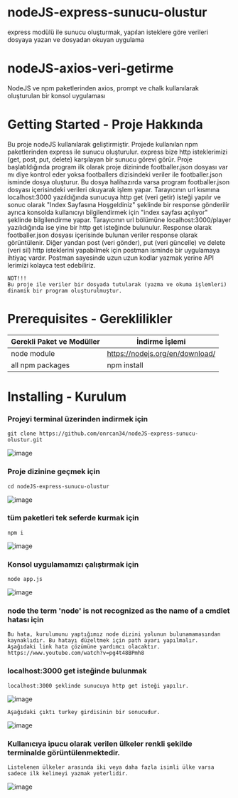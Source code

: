 # nodeJS-express-sunucu-olustur
express modülü ile sunucu oluşturmak, yapılan isteklere göre verileri dosyaya yazan ve dosyadan okuyan uygulama

# nodeJS-axios-veri-getirme
NodeJS ve npm paketlerinden axios, prompt ve chalk kullanılarak oluşturulan bir konsol uygulaması

# Getting Started - Proje Hakkında
Bu proje nodeJS kullanılarak geliştirmiştir. Projede kullanılan npm paketlerinden express ile sunucu oluşturulur. express bize http isteklerimizi (get, post, put, delete) karşılayan bir sunucu görevi görür. Proje başlatıldığında program ilk olarak proje dizininde footballer.json dosyası var mı diye kontrol eder yoksa footballers dizisindeki veriler ile footballer.json isminde dosya oluşturur. Bu dosya halihazırda varsa program footballer.json dosyası içerisindeki verileri okuyarak işlem yapar. Tarayıcının url kısmına localhost:3000 yazıldığında sunucuya http get (veri getir) isteği yapılır ve sonuc olarak "Index Sayfasına Hoşgeldiniz" şeklinde bir response gönderilir ayrıca konsolda kullanıcıyı bilgilendirmek için "index sayfası açılıyor" şeklinde bilgilendirme yapar. Tarayıcının url bölümüne localhost:3000/player yazılıdığında ise yine bir http get isteğinde bulunulur. Response olarak footballer.json dosyası içerisinde bulunan veriler response olarak görüntülenir. Diğer yandan post (veri gönder), put (veri güncelle) ve delete (veri sil) http isteklerini yapabilmek için postman isminde bir uygulamaya ihtiyaç vardır. Postman sayesinde uzun uzun kodlar yazmak yerine API lerimizi kolayca test edebiliriz.
```
NOT!!!
Bu proje ile veriler bir dosyada tutularak (yazma ve okuma işlemleri) dinamik bir program oluşturulmuştur.
```

# Prerequisites - Gereklilikler
| Gerekli Paket ve Modüller | İndirme İşlemi |
| ------ | ------ |
| node module | https://nodejs.org/en/download/ |
| all npm packages | npm install |

# Installing - Kurulum

### Projeyi terminal üzerinden indirmek için
```
git clone https://github.com/onrcan34/nodeJS-express-sunucu-olustur.git
```
![image](https://user-images.githubusercontent.com/64845818/182032559-f9ac6b24-fa2f-4496-b413-e17b1057f8ee.png)

### Proje dizinine geçmek için
```
cd nodeJS-express-sunucu-olustur
```
![image](https://user-images.githubusercontent.com/64845818/182032602-2dedee16-10dd-4c98-af3a-c398f9010011.png)

### tüm paketleri tek seferde kurmak için
```
npm i
```
![image](https://user-images.githubusercontent.com/64845818/182032695-fa1c572f-f776-4d47-b077-9328bc60fb2a.png)


### Konsol uygulamamızı çalıştırmak için
```
node app.js 
```
![image](https://user-images.githubusercontent.com/64845818/182032970-6b684a6a-b4f1-4546-bfdf-342e79c0c866.png)

### node the term 'node' is not recognized as the name of a cmdlet hatası için
```
Bu hata, kurulumunu yaptığımız node dizini yolunun bulunamamasından kaynaklıdır. Bu hatayı düzeltmek için path ayarı yapılmalır.
Aşağıdaki link hata çözümüne yardımcı olacaktır.
https://www.youtube.com/watch?v=pg4t48BPmh8
```

### localhost:3000 get isteğinde bulunmak
```
localhost:3000 şeklinde sunucuya http get isteği yapılır. 
```
![image](https://user-images.githubusercontent.com/64845818/182033100-8e529da6-1605-43d9-9377-464cfbc5f695.png)

```
Aşağıdaki çıktı turkey girdisinin bir sonucudur.
```
![image](https://user-images.githubusercontent.com/64845818/182033394-87f938cc-eead-4dcf-80cb-877a43ac73c3.png)


### Kullanıcıya ipucu olarak verilen ülkeler renkli şekilde terminalde görüntülenmektedir.
```
Listelenen ülkeler arasında iki veya daha fazla isimli ülke varsa sadece ilk kelimeyi yazmak yeterlidir.
```
![image](https://user-images.githubusercontent.com/64845818/182033135-9c835f19-af40-4ccd-9a45-fcfbb58e5f00.png)



